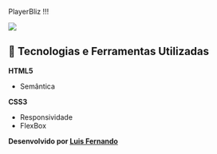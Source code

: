 PlayerBliz !!!

<a href="https://imgur.com/uj9u1C7"><img src="https://i.imgur.com/uj9u1C7.png[/img"/></a>

## 🚀 Tecnologias e Ferramentas Utilizadas

**HTML5**

- Semântica

**CSS3**

- Responsividade
- FlexBox

**Desenvolvido por [Luis Fernando](https://github.com/lumoura0/)**
